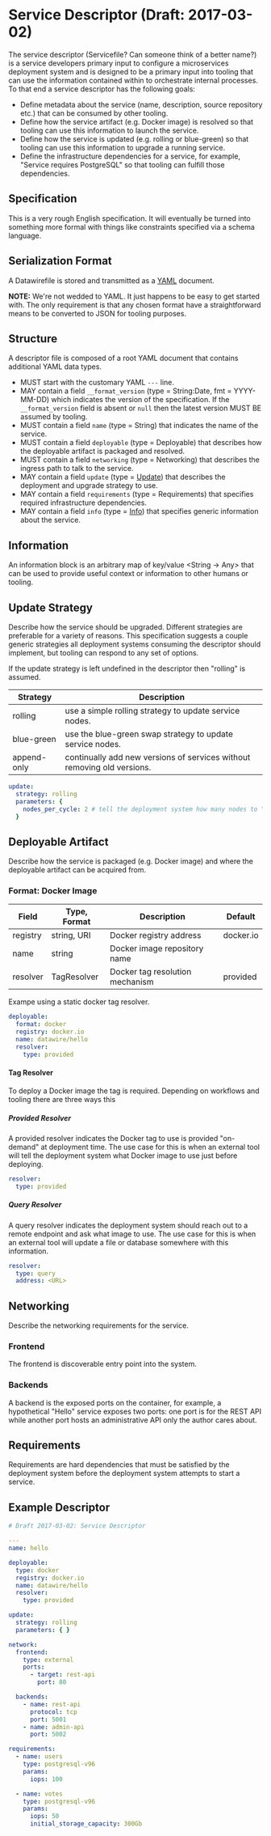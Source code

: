# Service Descriptor (Draft: 2017-03-02)

The service descriptor (Servicefile? Can someone think of a better name?) is a service developers primary input to configure a microservices deployment system and is designed to be a primary input into tooling that can use the information contained within to orchestrate internal processes. To that end a service descriptor has the following goals:

- Define metadata about the service (name, description, source repository etc.) that can be consumed by other tooling.
- Define how the service artifact (e.g. Docker image) is resolved so that tooling can use this information to launch the service.
- Define how the service is updated (e.g. rolling or blue-green) so that tooling can use this information to upgrade a running service.
- Define the infrastructure dependencies for a service, for example, "Service requires PostgreSQL" so that tooling can fulfill those dependencies. 

## Specification

This is a very rough English specification. It will eventually be turned into something more formal with things like constraints specified via a schema language.

## Serialization Format

A Datawirefile is stored and transmitted as a [YAML](http://www.yaml.org/) document.

**NOTE:** We're not wedded to YAML. It just happens to be easy to get started with. The only requirement is that any chosen format have a straightforward means to be converted to JSON for tooling purposes.

## Structure

A descriptor file is composed of a root YAML document that contains additional YAML data types.

- MUST start with the customary YAML `---` line.
- MAY contain a field `__format_version` (type = String:Date, fmt = YYYY-MM-DD) which indicates the version of the specification. If the `__format_version` field is absent or `null` then the latest version MUST BE assumed by tooling.
- MUST contain a field `name` (type = String) that indicates the name of the service.
- MUST contain a field `deployable` (type = Deployable) that describes how the deployable artifact is packaged and resolved.
- MUST contain a field `networking` (type = Networking) that describes the ingress path to talk to the service.
- MAY contain a field `update` (type = [Update](#Update-Strategy)) that describes the deployment and upgrade strategy to use.
- MAY contain a field `requirements` (type = Requirements) that specifies required infrastructure dependencies.
- MAY contain a field `info` (type = [Info](#Information)) that specifies generic information about the service. 

## Information

An information block is an arbitrary map of key/value <String -> Any> that can be used to provide useful context or information to other humans or tooling. 

## Update Strategy

Describe how the service should be upgraded. Different strategies are preferable for a variety of reasons. This specification suggests a couple generic strategies all deployment systems consuming the descriptor should implement, but tooling can respond to any set of options.

If the update strategy is left undefined in the descriptor then "rolling" is assumed.

| Strategy    | Description | 
| ----------- | ----------- |
| rolling     | use a simple rolling strategy to update service nodes. |
| blue-green  | use the blue-green swap strategy to update service nodes. |
| append-only | continually add new versions of services without removing old versions. |

```yaml
update:
  strategy: rolling
  parameters: {
    nodes_per_cycle: 2 # tell the deployment system how many nodes to "roll" with each cycle.
  }
```

## Deployable Artifact

Describe how the service is packaged (e.g. Docker image) and where the deployable artifact can be acquired from.

### Format: Docker Image

| Field     | Type, Format |  Description                    | Default   |
| --------- | ------------ | ------------------------------- | --------- |
| registry  | string, URI  | Docker registry address         | docker.io |
| name      | string       | Docker image repository name    |           |
| resolver  | TagResolver  | Docker tag resolution mechanism | provided  |

Exampe using a static docker tag resolver.

```yaml
deployable:
  format: docker
  registry: docker.io
  name: datawire/hello
  resolver:
    type: provided 
```

#### Tag Resolver

To deploy a Docker image the tag is required. Depending on workflows and tooling there are three ways this 

##### Provided Resolver

A provided resolver indicates the Docker tag to use is provided "on-demand" at deployment time. The use case for this is when an external tool will tell the deployment system what Docker image to use just before deploying.

```yaml
resolver:
  type: provided 
```

##### Query Resolver

A query resolver indicates the deployment system should reach out to a remote endpoint and ask what image to use. The use case for this is when an external tool will update a file or database somewhere with this information.

```yaml
resolver:
  type: query
  address: <URL>
```

## Networking

Describe the networking requirements for the service.

### Frontend

The frontend is discoverable entry point into the system.

### Backends

A backend is the exposed ports on the container, for example, a hypothetical "Hello" service exposes two ports: one port is for the REST API while another port hosts an administrative API only the author cares about.

## Requirements

Requirements are hard dependencies that must be satisfied by the deployment system before the deployment system attempts to start a service.

## Example Descriptor

```yaml
# Draft 2017-03-02: Service Descriptor

---
name: hello

deployable:
  type: docker
  registry: docker.io
  name: datawire/hello
  resolver:
    type: provided

update:
  strategy: rolling
  parameters: { }

network:
  frontend:
    type: external
    ports:
      - target: rest-api
        port: 80

  backends:
    - name: rest-api
      protocol: tcp
      port: 5001
    - name: admin-api
      port: 5002

requirements:
  - name: users
    type: postgresql-v96
    params:
      iops: 100

  - name: votes
    type: postgresql-v96
    params:
      iops: 50
      initial_storage_capacity: 300Gb

```
